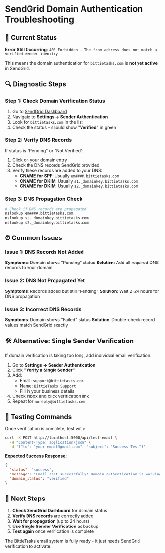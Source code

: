 # SendGrid Domain Authentication Troubleshooting

## 🚨 Current Status
**Error Still Occurring**: `403 Forbidden - The from address does not match a verified Sender Identity`

This means the domain authentication for `bittietasks.com` is **not yet active** in SendGrid.

## 🔍 Diagnostic Steps

### Step 1: Check Domain Verification Status
1. Go to [SendGrid Dashboard](https://app.sendgrid.com)
2. Navigate to **Settings → Sender Authentication**
3. Look for `bittietasks.com` in the list
4. Check the status - should show "**Verified**" in green

### Step 2: Verify DNS Records
If status is "Pending" or "Not Verified":

1. Click on your domain entry
2. Check the DNS records SendGrid provided
3. Verify these records are added to your DNS:
   - **CNAME for SPF**: Usually `em####.bittietasks.com`
   - **CNAME for DKIM**: Usually `s1._domainkey.bittietasks.com` 
   - **CNAME for DKIM**: Usually `s2._domainkey.bittietasks.com`

### Step 3: DNS Propagation Check
```bash
# Check if DNS records are propagated
nslookup em####.bittietasks.com
nslookup s1._domainkey.bittietasks.com
nslookup s2._domainkey.bittietasks.com
```

## ⏰ Common Issues

### Issue 1: DNS Records Not Added
**Symptoms**: Domain shows "Pending" status
**Solution**: Add all required DNS records to your domain

### Issue 2: DNS Not Propagated Yet
**Symptoms**: Records added but still "Pending"
**Solution**: Wait 2-24 hours for DNS propagation

### Issue 3: Incorrect DNS Records
**Symptoms**: Domain shows "Failed" status
**Solution**: Double-check record values match SendGrid exactly

## 🛠️ Alternative: Single Sender Verification

If domain verification is taking too long, add individual email verification:

1. Go to **Settings → Sender Authentication**
2. Click **"Verify a Single Sender"**
3. Add:
   - Email: `support@bittietasks.com`
   - Name: `BittieTasks Support`
   - Fill in your business details
4. Check inbox and click verification link
5. Repeat for `noreply@bittietasks.com`

## 📧 Testing Commands

Once verification is complete, test with:

```bash
curl -X POST http://localhost:5000/api/test-email \
  -H "Content-Type: application/json" \
  -d '{"to": "your-email@gmail.com", "subject": "Success Test"}'
```

**Expected Success Response**:
```json
{
  "status": "success",
  "message": "Email sent successfully! Domain authentication is working.",
  "domain_status": "verified"
}
```

## 🎯 Next Steps

1. **Check SendGrid Dashboard** for domain status
2. **Verify DNS records** are correctly added
3. **Wait for propagation** (up to 24 hours)
4. **Use Single Sender Verification** as backup
5. **Test again** once verification is complete

The BittieTasks email system is fully ready - it just needs SendGrid verification to activate.